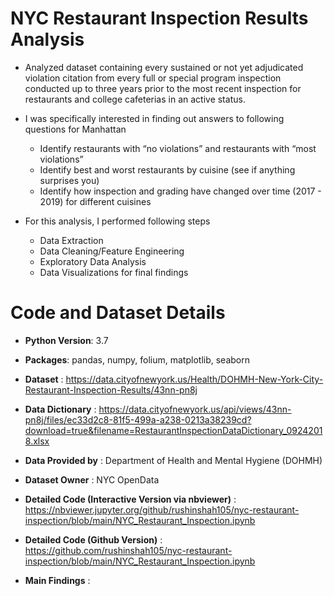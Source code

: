 # NYC Restaurant Inspection Results Analysis

* Analyzed dataset containing every sustained or not yet adjudicated violation citation from every full or special program inspection conducted up to three years prior to the most recent inspection for restaurants and college cafeterias in an active status.

* I was specifically interested in finding out answers to following questions for Manhattan
  *	Identify restaurants with “no violations” and restaurants with “most violations”
  *	Identify best and worst restaurants by cuisine (see if anything surprises you)
  *	Identify how inspection and grading have changed over time (2017 - 2019) for different cuisines

* For this analysis, I performed following steps
  * Data Extraction
  * Data Cleaning/Feature Engineering
  * Exploratory Data Analysis
  * Data Visualizations for final findings


# Code and Dataset Details

* **Python Version**: 3.7

* **Packages**: pandas, numpy, folium, matplotlib, seaborn

* **Dataset** : https://data.cityofnewyork.us/Health/DOHMH-New-York-City-Restaurant-Inspection-Results/43nn-pn8j

* **Data Dictionary** : https://data.cityofnewyork.us/api/views/43nn-pn8j/files/ec33d2c8-81f5-499a-a238-0213a38239cd?download=true&filename=RestaurantInspectionDataDictionary_09242018.xlsx

* **Data Provided by** : Department of Health and Mental Hygiene (DOHMH)

* **Dataset Owner** : NYC OpenData

* **Detailed Code (Interactive Version via nbviewer)** : https://nbviewer.jupyter.org/github/rushinshah105/nyc-restaurant-inspection/blob/main/NYC_Restaurant_Inspection.ipynb

* **Detailed Code (Github Version)** : https://github.com/rushinshah105/nyc-restaurant-inspection/blob/main/NYC_Restaurant_Inspection.ipynb

* **Main Findings** : 
